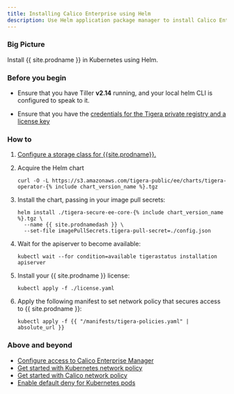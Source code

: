 ```yaml
---
title: Installing Calico Enterprise using Helm
description: Use Helm application package manager to install Calico Enterprise. 
---
```


### Big Picture

Install {{ site.prodname }} in Kubernetes using Helm.

### Before you begin

- Ensure that you have Tiller **v2.14** running, and your local helm CLI is configured to speak to it.

- Ensure that you have the [credentials for the Tigera private registry and a license key]({{site.baseurl}}/getting-started/calico-enterprise)

### How to

1. [Configure a storage class for {{site.prodname}}.]({{site.baseurl}}/getting-started/create-storage)

1. Acquire the Helm chart

   ```
   curl -O -L https://s3.amazonaws.com/tigera-public/ee/charts/tigera-operator-{% include chart_version_name %}.tgz
   ```

1. Install the chart, passing in your image pull secrets:

   ```
   helm install ./tigera-secure-ee-core-{% include chart_version_name %}.tgz \
     --name {{ site.prodnamedash }} \
     --set-file imagePullSecrets.tigera-pull-secret=./config.json
   ```

1. Wait for the apiserver to become available:

   ```
   kubectl wait --for condition=available tigerastatus installation apiserver
   ```

1. Install your {{ site.prodname }} license:

   ```
   kubectl apply -f ./license.yaml
   ```

1. Apply the following manifest to set network policy that secures access to {{ site.prodname }}:

   ```
   kubectl apply -f {{ "/manifests/tigera-policies.yaml" | absolute_url }}
   ```

### Above and beyond

- [Configure access to Calico Enterprise Manager]({{site.baseurl}}/getting-started/cnx/access-the-manager)
- [Get started with Kubernetes network policy]({{site.baseurl}}/security/kubernetes-network-policy)
- [Get started with Calico network policy]({{site.baseurl}}/security/calico-network-policy)
- [Enable default deny for Kubernetes pods]({{site.baseurl}}/security/kubernetes-default-deny)
